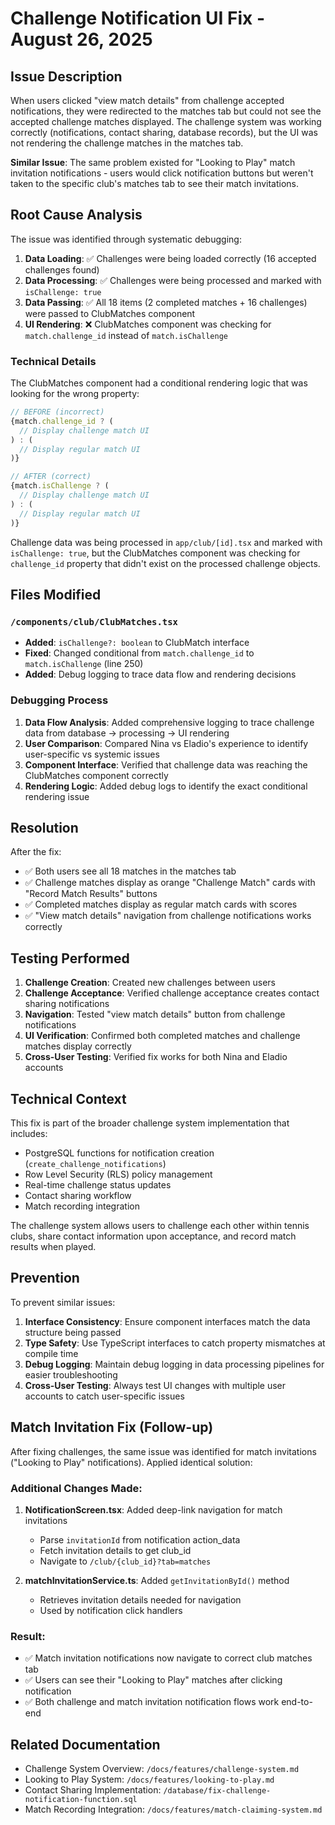 # Challenge Notification UI Fix - August 26, 2025

## Issue Description

When users clicked "view match details" from challenge accepted notifications, they were redirected to the matches tab but could not see the accepted challenge matches displayed. The challenge system was working correctly (notifications, contact sharing, database records), but the UI was not rendering the challenge matches in the matches tab.

**Similar Issue**: The same problem existed for "Looking to Play" match invitation notifications - users would click notification buttons but weren't taken to the specific club's matches tab to see their match invitations.

## Root Cause Analysis

The issue was identified through systematic debugging:

1. **Data Loading**: ✅ Challenges were being loaded correctly (16 accepted challenges found)
2. **Data Processing**: ✅ Challenges were being processed and marked with `isChallenge: true`
3. **Data Passing**: ✅ All 18 items (2 completed matches + 16 challenges) were passed to ClubMatches component
4. **UI Rendering**: ❌ ClubMatches component was checking for `match.challenge_id` instead of `match.isChallenge`

### Technical Details

The ClubMatches component had a conditional rendering logic that was looking for the wrong property:

```typescript
// BEFORE (incorrect)
{match.challenge_id ? (
  // Display challenge match UI
) : (
  // Display regular match UI
)}

// AFTER (correct)  
{match.isChallenge ? (
  // Display challenge match UI
) : (
  // Display regular match UI
)}
```

Challenge data was being processed in `app/club/[id].tsx` and marked with `isChallenge: true`, but the ClubMatches component was checking for `challenge_id` property that didn't exist on the processed challenge objects.

## Files Modified

### `/components/club/ClubMatches.tsx`
- **Added**: `isChallenge?: boolean` to ClubMatch interface
- **Fixed**: Changed conditional from `match.challenge_id` to `match.isChallenge` (line 250)
- **Added**: Debug logging to trace data flow and rendering decisions

### Debugging Process

1. **Data Flow Analysis**: Added comprehensive logging to trace challenge data from database → processing → UI rendering
2. **User Comparison**: Compared Nina vs Eladio's experience to identify user-specific vs systemic issues
3. **Component Interface**: Verified that challenge data was reaching the ClubMatches component correctly
4. **Rendering Logic**: Added debug logs to identify the exact conditional rendering issue

## Resolution

After the fix:
- ✅ Both users see all 18 matches in the matches tab
- ✅ Challenge matches display as orange "Challenge Match" cards with "Record Match Results" buttons
- ✅ Completed matches display as regular match cards with scores
- ✅ "View match details" navigation from challenge notifications works correctly

## Testing Performed

1. **Challenge Creation**: Created new challenges between users
2. **Challenge Acceptance**: Verified challenge acceptance creates contact sharing notifications
3. **Navigation**: Tested "view match details" button from challenge notifications
4. **UI Verification**: Confirmed both completed matches and challenge matches display correctly
5. **Cross-User Testing**: Verified fix works for both Nina and Eladio accounts

## Technical Context

This fix is part of the broader challenge system implementation that includes:
- PostgreSQL functions for notification creation (`create_challenge_notifications`)
- Row Level Security (RLS) policy management
- Real-time challenge status updates
- Contact sharing workflow
- Match recording integration

The challenge system allows users to challenge each other within tennis clubs, share contact information upon acceptance, and record match results when played.

## Prevention

To prevent similar issues:
1. **Interface Consistency**: Ensure component interfaces match the data structure being passed
2. **Type Safety**: Use TypeScript interfaces to catch property mismatches at compile time
3. **Debug Logging**: Maintain debug logging in data processing pipelines for easier troubleshooting
4. **Cross-User Testing**: Always test UI changes with multiple user accounts to catch user-specific issues

## Match Invitation Fix (Follow-up)

After fixing challenges, the same issue was identified for match invitations ("Looking to Play" notifications). Applied identical solution:

### Additional Changes Made:
1. **NotificationScreen.tsx**: Added deep-link navigation for match invitations
   - Parse `invitationId` from notification action_data
   - Fetch invitation details to get club_id
   - Navigate to `/club/{club_id}?tab=matches`

2. **matchInvitationService.ts**: Added `getInvitationById()` method
   - Retrieves invitation details needed for navigation
   - Used by notification click handlers

### Result:
- ✅ Match invitation notifications now navigate to correct club matches tab
- ✅ Users can see their "Looking to Play" matches after clicking notification
- ✅ Both challenge and match invitation notification flows work end-to-end

## Related Documentation

- Challenge System Overview: `/docs/features/challenge-system.md`
- Looking to Play System: `/docs/features/looking-to-play.md`
- Contact Sharing Implementation: `/database/fix-challenge-notification-function.sql`
- Match Recording Integration: `/docs/features/match-claiming-system.md`